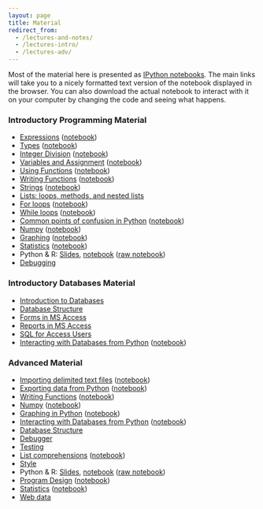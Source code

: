 ```yaml
---
layout: page
title: Material
redirect_from:
  - /lectures-and-notes/
  - /lectures-intro/
  - /lectures-adv/
---
```


Most of the material here is presented as
[IPython notebooks](http://nbviewer.ipython.org/urls/raw.github.com/ethanwhite/progbio/master/ipynbs/ipython-notebook.ipynb).
The main links will take you to a nicely formatted text version of the notebook
displayed in the browser. You can also download the actual notebook to interact
with it on your computer by changing the code and seeing what happens.

### Introductory Programming Material

-   [Expressions](http://nbviewer.ipython.org/urls/github.com/ethanwhite/progbio/raw/master/ipynbs/expressions.ipynb)
    ([notebook](https://raw.github.com/ethanwhite/progbio/master/ipynbs/expressions.ipynb))
-   [Types](http://nbviewer.ipython.org/urls/github.com/ethanwhite/progbio/raw/master/ipynbs/types.ipynb)
    ([notebook](https://raw.github.com/ethanwhite/progbio/master/ipynbs/types.ipynb))
-   [Integer
    Division](http://nbviewer.ipython.org/urls/github.com/ethanwhite/progbio/raw/master/ipynbs/integer-division.ipynb)
    ([notebook](https://raw.github.com/ethanwhite/progbio/master/ipynbs/integer-division.ipynb))
-   [Variables and
    Assignment](http://nbviewer.ipython.org/urls/github.com/ethanwhite/progbio/raw/master/ipynbs/variables-assignment.ipynb)
    ([notebook](https://raw.github.com/ethanwhite/progbio/master/ipynbs/variables-assignment.ipynb))
-   [Using
    Functions](http://nbviewer.ipython.org/urls/github.com/ethanwhite/progbio/raw/master/ipynbs/functions-using.ipynb)
    ([notebook](https://raw.github.com/ethanwhite/progbio/master/ipynbs/functions-using.ipynb))
-   [Writing
    Functions](http://nbviewer.ipython.org/urls/github.com/ethanwhite/progbio/raw/master/ipynbs/functions-writing.ipynb)
    ([notebook](https://raw.github.com/ethanwhite/progbio/master/ipynbs/functions-writing.ipynb))
-   [Strings](http://nbviewer.ipython.org/urls/github.com/ethanwhite/progbio/raw/master/ipynbs/strings.ipynb)
    ([notebook](https://raw.github.com/ethanwhite/progbio/master/ipynbs/strings.ipynb))
-   [Lists: loops, methods, and nested
    lists](/lectures/lists_loops_methods_nesting.pdf)
-   [For
    loops](http://nbviewer.ipython.org/urls/github.com/ethanwhite/progbio/raw/master/ipynbs/for-loops.ipynb)
    ([notebook](https://raw.github.com/ethanwhite/progbio/master/ipynbs/for-loops.ipynb))
-   [While
    loops](http://nbviewer.ipython.org/urls/github.com/ethanwhite/progbio/raw/master/ipynbs/while-loops.ipynb)
    ([notebook](https://raw.github.com/ethanwhite/progbio/master/ipynbs/while-loops.ipynb))
-   [Common points of confusion in Python](http://nbviewer.ipython.org/urls/github.com/ethanwhite/progbio/raw/master/ipynbs/common-confusions.ipynb)
    ([notebook](https://raw.github.com/ethanwhite/progbio/master/ipynbs/common-confusions.ipynb))
-   [Numpy](http://nbviewer.ipython.org/urls/github.com/ethanwhite/progbio/raw/master/ipynbs/numpy.ipynb)
    ([notebook](https://raw.github.com/ethanwhite/progbio/master/ipynbs/numpy.ipynb))
-   [Graphing](http://nbviewer.ipython.org/urls/github.com/ethanwhite/progbio/raw/master/ipynbs/matplotlib.ipynb)
    ([notebook](https://raw.github.com/ethanwhite/progbio/master/ipynbs/matplotlib.ipynb))
-   [Statistics](http://nbviewer.ipython.org/urls/github.com/ethanwhite/progbio/raw/master/ipynbs/statistics.ipynb)
    ([notebook](https://raw.github.com/ethanwhite/progbio/master/ipynbs/statistics.ipynb))
-   Python & R:
    [Slides](/lectures/R_and_python.pdf),
    [notebook](http://nbviewer.ipython.org/url/raw.github.com/ethanwhite/progbio/master/lectures/rpy2_demo.ipynb)
    ([raw notebook](https://raw.github.com/ethanwhite/progbio/master/lectures/rpy2_demo.ipynb))
-   [Debugging](/lectures/basic_debugging.pdf)

### Introductory Databases Material

-   [Introduction to Databases](/lectures/intro_to_databases.pdf)
-   [Database Structure](/lectures/databases_structure.pdf)
-   [Forms in MS Access](/lectures/access-forms)
-   [Reports in MS Access](/lectures/access-reports)
-   [SQL for Access Users](/lectures/sql-for-access-users)
-   [Interacting with Databases from Python](http://nbviewer.ipython.org/urls/github.com/ethanwhite/progbio/raw/master/ipynbs/python-databases.ipynb)
    ([notebook](https://raw.github.com/ethanwhite/progbio/master/ipynbs/python-databases.ipynb))

### Advanced Material

-   [Importing delimited text files](http://nbviewer.ipython.org/urls/github.com/ethanwhite/progbio/raw/master/ipynbs/import.ipynb)
    ([notebook](https://raw.github.com/ethanwhite/progbio/master/ipynbs/import.ipynb))
-   [Exporting data from Python](http://nbviewer.ipython.org/urls/github.com/ethanwhite/progbio/raw/master/ipynbs/export.ipynb)
    ([notebook](https://raw.github.com/ethanwhite/progbio/master/ipynbs/export.ipynb))
-   [Writing Functions](http://nbviewer.ipython.org/urls/github.com/ethanwhite/progbio/raw/master/ipynbs/functions-writing.ipynb)
    ([notebook](https://raw.github.com/ethanwhite/progbio/master/ipynbs/functions-writing.ipynb))
-   [Numpy](http://nbviewer.ipython.org/urls/github.com/ethanwhite/progbio/raw/master/ipynbs/numpy.ipynb)
    ([notebook](https://raw.github.com/ethanwhite/progbio/master/ipynbs/numpy.ipynb))
-   [Graphing in Python](http://nbviewer.ipython.org/urls/github.com/ethanwhite/progbio/raw/master/ipynbs/matplotlib.ipynb)
    ([notebook](https://raw.github.com/ethanwhite/progbio/master/ipynbs/matplotlib.ipynb))
-   [Interacting with Databases from Python](http://nbviewer.ipython.org/urls/github.com/ethanwhite/progbio/raw/master/ipynbs/python-databases.ipynb)
    ([notebook](https://raw.github.com/ethanwhite/progbio/master/ipynbs/python-databases.ipynb))
-   [Database Structure](/lectures/databases_structure.pdf)
-   [Debugger](/lectures/debugger)
-   [Testing](/lectures/testing)
-   [List comprehensions](http://nbviewer.ipython.org/urls/github.com/ethanwhite/progbio/raw/master/ipynbs/list-comprehensions.ipynb)
    ([notebook](https://raw.github.com/ethanwhite/progbio/master/ipynbs/list-comprehensions.ipynb))
-   [Style](/lectures/style)
-   Python & R:
    [Slides](/lectures/R_and_python.pdf),
    [notebook](http://nbviewer.ipython.org/url/raw.github.com/ethanwhite/progbio/master/lectures/rpy2_demo.ipynb)
    ([raw notebook](https://raw.github.com/ethanwhite/progbio/master/lectures/rpy2_demo.ipynb))
-   [Program Design](http://nbviewer.ipython.org/urls/github.com/ethanwhite/progbio/raw/master/ipynbs/design.ipynb)
    ([notebook](https://raw.github.com/ethanwhite/progbio/master/ipynbs/design.ipynb))
-   [Statistics](http://nbviewer.ipython.org/urls/github.com/ethanwhite/progbio/raw/master/ipynbs/statistics.ipynb)
    ([notebook](https://raw.github.com/ethanwhite/progbio/master/ipynbs/statistics.ipynb))
-   [Web data](/lectures/web_data)

